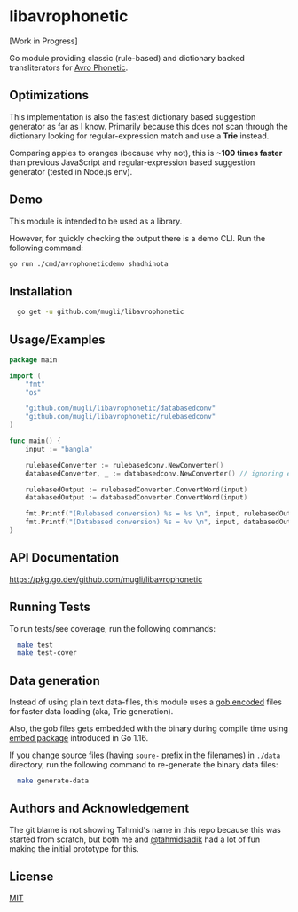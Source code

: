 
# libavrophonetic

[Work in Progress]

Go module providing classic (rule-based) and dictionary backed transliterators for [Avro Phonetic](https://en.wikipedia.org/wiki/Avro_Keyboard).


## Optimizations

This implementation is also the fastest dictionary based suggestion generator as far as I know. Primarily because this does not scan through the dictionary looking for regular-expression match and use a **Trie** instead.

Comparing apples to oranges (because why not), this is **~100 times faster** than previous JavaScript and regular-expression based suggestion generator (tested in Node.js env).




## Demo

This module is intended to be used as a library.

However, for quickly checking the output there is a demo CLI. Run the following command:

```bash
go run ./cmd/avrophoneticdemo shadhinota
```

## Installation


```bash 
  go get -u github.com/mugli/libavrophonetic
```

## Usage/Examples

```go
package main

import (
	"fmt"
	"os"

	"github.com/mugli/libavrophonetic/databasedconv"
	"github.com/mugli/libavrophonetic/rulebasedconv"
)

func main() {
	input := "bangla"

	rulebasedConverter := rulebasedconv.NewConverter()
	databasedConverter, _ := databasedconv.NewConverter() // ignoring error for brevity

	rulebasedOutput := rulebasedConverter.ConvertWord(input)
	databasedOutput := databasedConverter.ConvertWord(input)

	fmt.Printf("(Rulebased conversion) %s = %s \n", input, rulebasedOutput) // বাংলা
	fmt.Printf("(Databased conversion) %s = %v \n", input, databasedOutput) // [বাংলা বাঙলা]
}
```

## API Documentation

https://pkg.go.dev/github.com/mugli/libavrophonetic

## Running Tests

To run tests/see coverage, run the following commands:

```bash
  make test
  make test-cover
```

## Data generation

Instead of using plain text data-files, this module uses a [gob encoded](https://blog.golang.org/gob) files for faster data loading (aka, Trie generation).

Also, the gob files gets embedded with the binary during compile time using [embed package](https://golang.org/pkg/embed/) introduced in Go 1.16.

If you change source files (having `soure-` prefix in the filenames) in `./data` directory, run the following command to re-generate the binary data files:

```bash
  make generate-data
```

## Authors and Acknowledgement

The git blame is not showing Tahmid's name in this repo because this was started from scratch, but both me and [@tahmidsadik](https://github.com/tahmidsadik/) had a lot of fun making the initial prototype for this.


## License

[MIT](https://choosealicense.com/licenses/mit/)

  